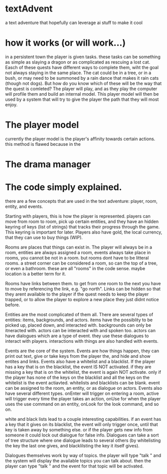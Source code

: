 # textAdvent
a text adventure that hopefully can leverage ai stuff to make it cool

# how it works (or will work...)
in a persistent town the player is given tasks. these tasks can be something as simple as slaying a dragon or as complicated as rescuing a lost cat. Easch of these quests have different ways to complete them, wiht the goal not always staying in the same place. The cat could be in a tree, or in a bush, or may need to be summoned by a rain dance that makes it rain cats (though not dogs). But how do you know which of these will be the way that the quest is comleted? The player will play, and as they play the computer will profile them and build an internal model. This player model will then be used by a system that will try to give the player the path that they will most enjoy. 

# The player model
currently the player model is the player's affinity towards certain actions. this method is flawed because in the 


# The drama manager



# The code simply explained.
there are a few concepts that are used in the text adventure: player, room, entity, and events. 

Starting with players, this is how the player is represented. players can move from room to room, pick up certain entities, and they have an hidden keyring of keys (list of strings) that tracks their progress through the game. This keyring is important for later. Players also have gold, the local currency, that they can use to buy things (WIP).

Rooms are places that things can exist in. The player will always be in a room, entities are always assigned a room, events always take place in rooms, you cannot be not in a room. but rooms dont have to be litteral rooms. a street corner can be considered a room, so can the top of a tree, or even a bathroom. these are all "rooms" in the code sense. maybe location is a better term for it.

Rooms have links between them. to get from one room to the next you have to move by referencing the link, e.g. "go north". Links can be hidden so that they arent available to the player if the quest needs to keep the player trapped, or to allow the player to explore a new place they just didnt notice before.

Entities are the most complicated of them all. There are several types of entities: items, backgrounds, and actors. items have the possiblity to be picked up, placed down, and interacted with. backgrounds can only be itneracted with. actors can be interacted with and spoken too. actors can have dialogues which are a type of event. they use these dialogues to interact with players. interactions with things are also handled with events. 

Events are the core of the system. Events are how things happen, they can print out text, give or take keys from the player the, and hide and show entites and links. Events also have a whitelist and a blacklist. If the player has a key that is on the blacklist, the event IS NOT activated. if they are missing a key that is on the whitelist, the event is again NOT activate. only if the player has none of the keys on the blacklist and all the keys on the whitelist is the event actiavted. whitelists and blacklists can be blank. event can be assigned to the room, an entity, or as dialogue on actors. Events also have several different types. onEnter will trigger on entering a room, active will trigger every time the player takes an action, onUse for when the player uses the use command on an entity, onLook for the look command, and so on. 

white and black lists lead to a couple interesting capabilities. if an event has a key that it gives on its blacklist, the event will only trigger once, until that key is taken away by something else. or if the player gets new info from someone it could lock out dialogue for false info. Dialogues can take a sort of tree structure where one dialogue leads to several others (by whitelisting the key the last one  gives, and blacklilsting the key it itself gives).

Dialogues themselves work by way of topics. the player will type "talk <actor>" and the system will display the available topics you can talk about. then the player can type "talk <actor> <topic>" and the event for that topic will be activated. 



